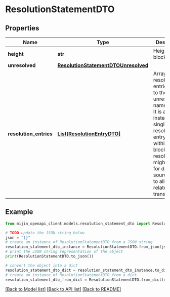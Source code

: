 # ResolutionStatementDTO


## Properties

Name | Type | Description | Notes
------------ | ------------- | ------------- | -------------
**height** | **str** | Height of the blockchain. | 
**unresolved** | [**ResolutionStatementDTOUnresolved**](ResolutionStatementDTOUnresolved.md) |  | 
**resolution_entries** | [**List[ResolutionEntryDTO]**](ResolutionEntryDTO.md) | Array of resolution entries linked to the unresolved namespaceId. It is an array instead of a single resolution entry since within one block the resolution might change for different sources due to alias related transactions.  | 

## Example

```python
from mijin_openapi_client.models.resolution_statement_dto import ResolutionStatementDTO

# TODO update the JSON string below
json = "{}"
# create an instance of ResolutionStatementDTO from a JSON string
resolution_statement_dto_instance = ResolutionStatementDTO.from_json(json)
# print the JSON string representation of the object
print(ResolutionStatementDTO.to_json())

# convert the object into a dict
resolution_statement_dto_dict = resolution_statement_dto_instance.to_dict()
# create an instance of ResolutionStatementDTO from a dict
resolution_statement_dto_from_dict = ResolutionStatementDTO.from_dict(resolution_statement_dto_dict)
```
[[Back to Model list]](../README.md#documentation-for-models) [[Back to API list]](../README.md#documentation-for-api-endpoints) [[Back to README]](../README.md)


